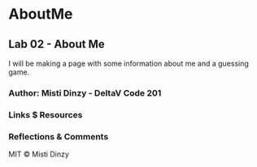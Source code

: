 # AboutMe

## Lab 02 - About Me

I will be making a page with some information about me and a guessing game. 

### Author: Misti Dinzy - DeltaV Code 201

### Links $ Resources

### Reflections & Comments

MIT © Misti Dinzy
